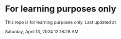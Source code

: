 # For learning purposes only
This repo is for learning purposes only.
Last updated at

Saturday, April 13, 2024 12:18:28 AM

